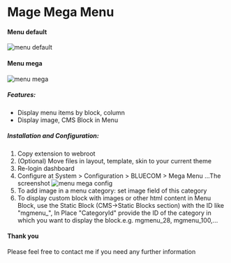 # Mage Mega Menu

#### Menu default
![menu default](https://cloud.githubusercontent.com/assets/2715816/13168677/7ece5ab0-d711-11e5-9d3d-76a28667aea5.jpg)

#### Menu mega
![menu mega](https://cloud.githubusercontent.com/assets/2715816/13168680/89499068-d711-11e5-84e2-6bcab272bda0.jpg)

##### Features:
- Display menu items by block, column
- Display image, CMS Block in Menu

##### Installation and Configuration:
1. Copy extension to webroot
2. (Optional) Move files in layout, template, skin to your current theme
3. Re-login dashboard 
4. Configure at System > Configuration > BLUECOM > Mega Menu
...The screenshot
![menu mega config](https://cloud.githubusercontent.com/assets/2715816/13168828/260d896c-d713-11e5-9682-9e7ef7f17e7b.jpg)
5. To add image in a menu category: set image field of this category
6. To display custom block with images or other html content in Menu Block, use the Static Block (CMS->Static Blocks section) with the ID like "mgmenu_", In Place "CategoryId" provide the ID of the category in which you want to display the block.e.g. mgmenu_28, mgmenu_100,...

#### Thank you
Please feel free to contact me if you need any further information
